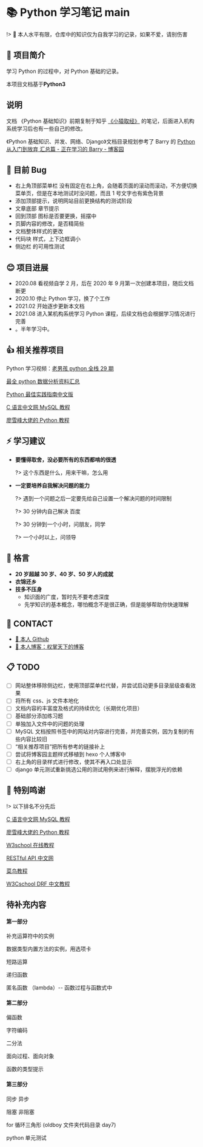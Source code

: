 # 📚 Python 学习笔记 main

!> 🙏 本人水平有限，仓库中的知识仅为自我学习的记录，如果不爱，请别伤害

<!-- !> 🙏 如有遗漏或发现文章错误及排版问题，请提 issue -->

## 📃 项目简介

学习 Python 的过程中，对 Python 基础的记录。

本项目文档基于**Python3**

## 说明
文档 《Python 基础知识》前期复制于知乎 [《小猿取经》](https://zhuanlan.zhihu.com/c_1189883314197168128) 的笔记，后面进入机构系统学习后也有一些自己的修改。

《Python 基础知识、并发、网络、Django》文档目录规划参考了 Barry 的 [Python 从入门到放弃 汇总篇 - 正在学习的 Barry - 博客园](https://www.cnblogs.com/XuChengNotes/p/11246438.html)

## 🐛 目前 Bug

- 右上角顶部菜单栏 没有固定在右上角，会随着页面的滚动而滚动，不方便切换菜单页，但是在本地测试时没问题，而且 1 号文字也有紫色背景
- 添加顶部提示，说明网站目前更换结构的测试阶段
- 文章底部 章节提示
- 回到顶部 图标是否要更换，摇摆中
- 页脚内容的修改，是否精简些
- 文档整体样式的更改
- 代码块 样式，上下边框调小
- 侧边栏 的可用性测试

## 😊 项目进展

- 2020.08 看视频自学 2 月，后在 2020 年 9 月第一次创建本项目，随后文档断更
- 2020.10 停止 Python 学习，换了个工作
- 2021.02 开始逐步更新本文档
- 2021.08 进入某机构系统学习 Python 课程，后续文档也会根据学习情况进行完善
- 。半年学习中。

## 👍 相关推荐项目

Python 学习视频：[老男孩 python 全栈 29 期](https://www.bilibili.com/video/BV1QE41147hU?p=5)

[最全 python 数据分析资料汇总](https://github.com/hi-weijun/PythonDataScience-Collections)

[Python 最佳实践指南中文版](https://github.com/like-ycy/Python-Guide-CN)

[C 语言中文网 MySQL 教程](http://c.biancheng.net/mysql/)

[廖雪峰大佬的 Python 教程](https://www.liaoxuefeng.com/wiki/1016959663602400)

## ⚡ 学习建议

- **要懂得取舍，没必要所有的东西都啃的很透**

  ?> 这个东西是什么，用来干嘛，怎么用

- **一定要培养自我解决问题的能力**

  ?> 遇到一个问题之后一定要先给自己设置一个解决问题的时间限制

  ?> 30 分钟内自己解决 百度

  ?> 30 分钟到一个小时，问朋友，同学

  ?> 一个小时以上，问领导

## 🌈 格言

- **20 岁超越 30 岁、40 岁、50 岁人的成就**
- **衣锦还乡**
- **技多不压身**
  - 知识面的广度，暂时先不要考虑深度
  - 先学知识的基本概念，哪怕概念不是很正确，但是能够帮助你快速理解

## 🙋‍ CONTACT

- [🐙 本人 Github](https://github.com/like-ycy)
- [🔮 本人博客：权掌天下的博客](https://like-ycy.github.io/)

## 📋 TODO

- [ ] 网站整体移除侧边栏，使用顶部菜单栏代替，并尝试启动更多目录层级查看效果
- [ ] 将所有 css、js 文件本地化
- [ ] 文档内容的丰富度及格式的持续优化（长期优化项目）
- [ ] 基础部分添加练习题
- [ ] 单独加入文件中的问题的处理
- [ ] MySQL 文档按照书签中的网站对内容进行完善，并完善实例，因为复制的有些内容比较旧
- [ ] “相关推荐项目”把所有参考的链接补上
- [ ] 尝试将博客园主题样式移植到 hexo 个人博客中
- [ ] 右上角的目录样式进行修改，使其不再入口处显示
- [ ] django 单元测试重新挑选公用的测试用例来进行解释，摆脱浮光的依赖

## 🙏 特别鸣谢

!> 以下排名不分先后

[C 语言中文网 MySQL 教程](http://c.biancheng.net/mysql/)

[廖雪峰大佬的 Python 教程](https://www.liaoxuefeng.com/wiki/1016959663602400)

[W3school 在线教程](https://www.w3school.com.cn/)

[RESTful API 中文网](http://restful.p2hp.com/)

[菜鸟教程](https://www.runoob.com/)

[W3Cschool DRF 中文教程](https://www.w3cschool.cn/lxraw/)

## 待补充内容

<!-- tabs:start -->

#### **第一部分**

补充运算符中的实例

数据类型内置方法的实例，用选项卡

短路运算

递归函数

匿名函数 （lambda）-- 函数过程与函数式中

#### **第二部分**

偏函数

字符编码

二分法

面向过程、面向对象

函数的类型提示

#### **第三部分**

同步 异步

阻塞 非阻塞

for 循环三角形 (oldboy 文件夹代码目录 day7)

python 单元测试

<!-- tabs:end -->
